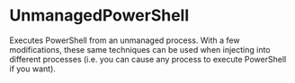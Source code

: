 UnmanagedPowerShell
===================

Executes PowerShell from an unmanaged process.  With a few modifications, these same techniques can be used when injecting into different processes (i.e. you can cause any process to execute PowerShell if you want).
